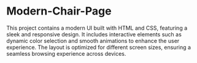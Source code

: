 # Modern-Chair-Page
This project contains a modern UI built with HTML and CSS, featuring a sleek and responsive design. It includes interactive elements such as dynamic color selection and smooth animations to enhance the user experience. The layout is optimized for different screen sizes, ensuring a seamless browsing experience across devices.
